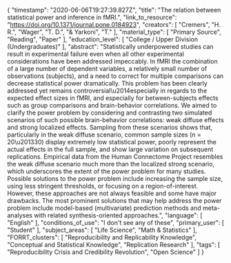 {
    "timestamp": "2020-06-06T19:27:39.827Z",
    "title": "The relation between statistical power and inference in fMRI.",
    "link_to_resource": "https://doi.org/10.1371/journal.pone.0184923",
    "creators": [
        "Cremers",
        "H. R.",
        "Wager",
        "T. D.",
        "& Yarkoni",
        "T."
    ],
    "material_type": [
        "Primary Source",
        "Reading",
        "Paper"
    ],
    "education_level": [
        "College / Upper Division (Undergraduates)"
    ],
    "abstract": "Statistically underpowered studies can result in experimental failure even when all other experimental considerations have been addressed impeccably. In fMRI the combination of a large number of dependent variables, a relatively small number of observations (subjects), and a need to correct for multiple comparisons can decrease statistical power dramatically. This problem has been clearly addressed yet remains controversial\u2014especially in regards to the expected effect sizes in fMRI, and especially for between-subjects effects such as group comparisons and brain-behavior correlations. We aimed to clarify the power problem by considering and contrasting two simulated scenarios of such possible brain-behavior correlations: weak diffuse effects and strong localized effects. Sampling from these scenarios shows that, particularly in the weak diffuse scenario, common sample sizes (n = 20\u201330) display extremely low statistical power, poorly represent the actual effects in the full sample, and show large variation on subsequent replications. Empirical data from the Human Connectome Project resembles the weak diffuse scenario much more than the localized strong scenario, which underscores the extent of the power problem for many studies. Possible solutions to the power problem include increasing the sample size, using less stringent thresholds, or focusing on a region-of-interest. However, these approaches are not always feasible and some have major drawbacks. The most prominent solutions that may help address the power problem include model-based (multivariate) prediction methods and meta-analyses with related synthesis-oriented approaches.",
    "language": [
        "English"
    ],
    "conditions_of_use": "I don't see any of these",
    "primary_user": [
        "Student"
    ],
    "subject_areas": [
        "Life Science",
        "Math & Statistics"
    ],
    "FORRT_clusters": [
        "Reproducibility and Replicability Knowledge",
        "Conceptual and Statistical Knowledge",
        "Replication Research"
    ],
    "tags": [
        "Reproducibility Crisis and Credibility Revolution",
        "Open Science"
    ]
}